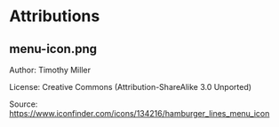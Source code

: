 # Attributions

## menu-icon.png

Author: Timothy Miller

License: Creative Commons (Attribution-ShareAlike 3.0 Unported)

Source: <https://www.iconfinder.com/icons/134216/hamburger_lines_menu_icon>
